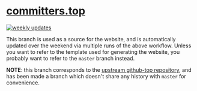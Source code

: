 # [committers.top](https://committers.top)

[![weekly updates](https://github.com/ashkulz/committers.top/actions/workflows/weekly_update.yml/badge.svg?branch=master)](https://github.com/ashkulz/committers.top/actions/workflows/weekly_update.yml)

This branch is used as a source for the website, and is automatically updated over the weekend via multiple runs of the above workflow. Unless you want to refer to the template used for generating the website, you probably want to refer to the `master` branch instead.

**NOTE**: this branch corresponds to the [upstream github-top repository](https://github.com/lauripiispanen/github-top), and has been made a branch which doesn't share any history with `master` for convenience.
